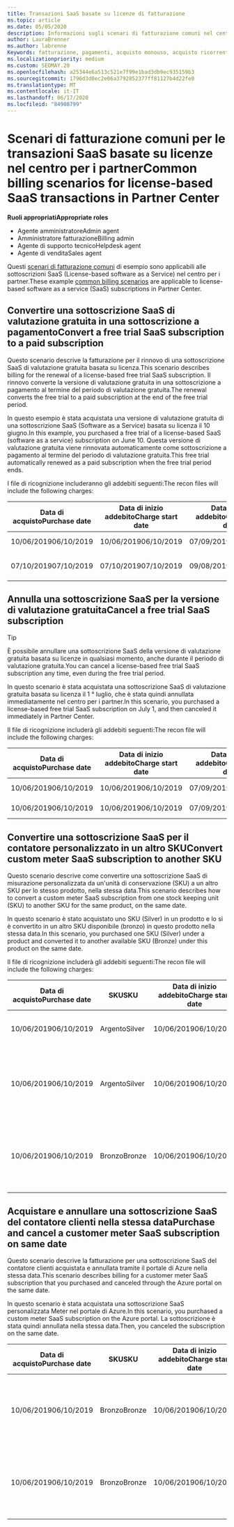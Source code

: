 ```yaml
---
title: Transazioni SaaS basate su licenze di fatturazione
ms.topic: article
ms.date: 05/05/2020
description: Informazioni sugli scenari di fatturazione comuni nel centro per i partner per le transazioni SaaS basate su licenze.
author: LauraBrenner
ms.author: labrenne
Keywords: fatturazione, pagamenti, acquisto monouso, acquisto ricorrente, sottoscrizioni, postazioni
ms.localizationpriority: medium
ms.custom: SEOMAY.20
ms.openlocfilehash: a25344e6a513c521e7f99e1bad3db9ec935159b3
ms.sourcegitcommit: 1796d3d0ec2e06a3792852377ff81127b4d22fe0
ms.translationtype: MT
ms.contentlocale: it-IT
ms.lasthandoff: 06/17/2020
ms.locfileid: "84908799"
---
```

# <a name="common-billing-scenarios-for-license-based-saas-transactions-in-partner-center"></a><span data-ttu-id="66dce-104">Scenari di fatturazione comuni per le transazioni SaaS basate su licenze nel centro per i partner</span><span class="sxs-lookup"><span data-stu-id="66dce-104">Common billing scenarios for license-based SaaS transactions in Partner Center</span></span>

<span data-ttu-id="66dce-105">**Ruoli appropriati**</span><span class="sxs-lookup"><span data-stu-id="66dce-105">**Appropriate roles**</span></span>

- <span data-ttu-id="66dce-106">Agente amministratore</span><span class="sxs-lookup"><span data-stu-id="66dce-106">Admin agent</span></span>
- <span data-ttu-id="66dce-107">Amministratore fatturazione</span><span class="sxs-lookup"><span data-stu-id="66dce-107">Billing admin</span></span>
- <span data-ttu-id="66dce-108">Agente di supporto tecnico</span><span class="sxs-lookup"><span data-stu-id="66dce-108">Helpdesk agent</span></span>
- <span data-ttu-id="66dce-109">Agente di vendita</span><span class="sxs-lookup"><span data-stu-id="66dce-109">Sales agent</span></span>


<span data-ttu-id="66dce-110">Questi [scenari di fatturazione comuni](common-billing-scenarios.md) di esempio sono applicabili alle sottoscrizioni SaaS (License-based software as a Service) nel centro per i partner.</span><span class="sxs-lookup"><span data-stu-id="66dce-110">These example [common billing scenarios](common-billing-scenarios.md) are applicable to license-based software as a service (SaaS) subscriptions in Partner Center.</span></span>

## <a name="convert-a-free-trial-saas-subscription-to-a-paid-subscription"></a><span data-ttu-id="66dce-111">Convertire una sottoscrizione SaaS di valutazione gratuita in una sottoscrizione a pagamento</span><span class="sxs-lookup"><span data-stu-id="66dce-111">Convert a free trial SaaS subscription to a paid subscription</span></span>

<span data-ttu-id="66dce-112">Questo scenario descrive la fatturazione per il rinnovo di una sottoscrizione SaaS di valutazione gratuita basata su licenza.</span><span class="sxs-lookup"><span data-stu-id="66dce-112">This scenario describes billing for the renewal of a license-based free trial SaaS subscription.</span></span> <span data-ttu-id="66dce-113">Il rinnovo converte la versione di valutazione gratuita in una sottoscrizione a pagamento al termine del periodo di valutazione gratuita.</span><span class="sxs-lookup"><span data-stu-id="66dce-113">The renewal converts the free trial to a paid subscription at the end of the free trial period.</span></span>

<span data-ttu-id="66dce-114">In questo esempio è stata acquistata una versione di valutazione gratuita di una sottoscrizione SaaS (Software as a Service) basata su licenza il 10 giugno.</span><span class="sxs-lookup"><span data-stu-id="66dce-114">In this example, you purchased a free trial of a license-based SaaS (software as a service) subscription on June 10.</span></span> <span data-ttu-id="66dce-115">Questa versione di valutazione gratuita viene rinnovata automaticamente come sottoscrizione a pagamento al termine del periodo di valutazione gratuita.</span><span class="sxs-lookup"><span data-stu-id="66dce-115">This free trial automatically renewed as a paid subscription when the free trial period ends.</span></span>

<span data-ttu-id="66dce-116">I file di ricognizione includeranno gli addebiti seguenti:</span><span class="sxs-lookup"><span data-stu-id="66dce-116">The recon files will include the following charges:</span></span>

| <span data-ttu-id="66dce-117">Data di acquisto</span><span class="sxs-lookup"><span data-stu-id="66dce-117">Purchase date</span></span> | <span data-ttu-id="66dce-118">Data di inizio addebito</span><span class="sxs-lookup"><span data-stu-id="66dce-118">Charge start date</span></span> | <span data-ttu-id="66dce-119">Data di fine addebito</span><span class="sxs-lookup"><span data-stu-id="66dce-119">Charge end date</span></span> | <span data-ttu-id="66dce-120">Prezzo unitario</span><span class="sxs-lookup"><span data-stu-id="66dce-120">Unit price</span></span> | <span data-ttu-id="66dce-121">Quantità unità</span><span class="sxs-lookup"><span data-stu-id="66dce-121">Unit quantity</span></span> | <span data-ttu-id="66dce-122">Importo totale</span><span class="sxs-lookup"><span data-stu-id="66dce-122">Total amount</span></span> | <span data-ttu-id="66dce-123">Tipo di addebito</span><span class="sxs-lookup"><span data-stu-id="66dce-123">Charge type</span></span> | <span data-ttu-id="66dce-124">Descrizione della sottoscrizione</span><span class="sxs-lookup"><span data-stu-id="66dce-124">Subscription description</span></span> |
| ------------- | ----------------- | --------------- | ---------- | ------------- | ------------ | ----------- | ----------------- |
| <span data-ttu-id="66dce-125">10/06/2019</span><span class="sxs-lookup"><span data-stu-id="66dce-125">06/10/2019</span></span> | <span data-ttu-id="66dce-126">10/06/2019</span><span class="sxs-lookup"><span data-stu-id="66dce-126">06/10/2019</span></span> | <span data-ttu-id="66dce-127">07/09/2019</span><span class="sxs-lookup"><span data-stu-id="66dce-127">07/09/2019</span></span> | <span data-ttu-id="66dce-128">$ 0</span><span class="sxs-lookup"><span data-stu-id="66dce-128">$0</span></span> | <span data-ttu-id="66dce-129">1</span><span class="sxs-lookup"><span data-stu-id="66dce-129">1</span></span> | <span data-ttu-id="66dce-130">$ 0</span><span class="sxs-lookup"><span data-stu-id="66dce-130">$0</span></span> | <span data-ttu-id="66dce-131">Nuovo</span><span class="sxs-lookup"><span data-stu-id="66dce-131">New</span></span> | <span data-ttu-id="66dce-132">Versione di prova gratuita</span><span class="sxs-lookup"><span data-stu-id="66dce-132">Free trial</span></span> |
| <span data-ttu-id="66dce-133">07/10/2019</span><span class="sxs-lookup"><span data-stu-id="66dce-133">07/10/2019</span></span> | <span data-ttu-id="66dce-134">07/10/2019</span><span class="sxs-lookup"><span data-stu-id="66dce-134">07/10/2019</span></span> | <span data-ttu-id="66dce-135">09/08/2019</span><span class="sxs-lookup"><span data-stu-id="66dce-135">08/09/2019</span></span> | <span data-ttu-id="66dce-136">$ 2</span><span class="sxs-lookup"><span data-stu-id="66dce-136">$2</span></span> | <span data-ttu-id="66dce-137">1</span><span class="sxs-lookup"><span data-stu-id="66dce-137">1</span></span> | <span data-ttu-id="66dce-138">$ 2</span><span class="sxs-lookup"><span data-stu-id="66dce-138">$2</span></span> | <span data-ttu-id="66dce-139">Renew</span><span class="sxs-lookup"><span data-stu-id="66dce-139">Renew</span></span> | <span data-ttu-id="66dce-140">Sottoscrizione a pagamento</span><span class="sxs-lookup"><span data-stu-id="66dce-140">Paid subscription</span></span> |

## <a name="cancel-a-free-trial-saas-subscription"></a><span data-ttu-id="66dce-141">Annulla una sottoscrizione SaaS per la versione di valutazione gratuita</span><span class="sxs-lookup"><span data-stu-id="66dce-141">Cancel a free trial SaaS subscription</span></span>

> [!TIP]
> <span data-ttu-id="66dce-142">È possibile annullare una sottoscrizione SaaS della versione di valutazione gratuita basata su licenze in qualsiasi momento, anche durante il periodo di valutazione gratuita.</span><span class="sxs-lookup"><span data-stu-id="66dce-142">You can cancel a license-based free trial SaaS subscription any time, even during the free trial period.</span></span>

<span data-ttu-id="66dce-143">In questo scenario è stata acquistata una sottoscrizione SaaS di valutazione gratuita basata su licenza il 1 ° luglio, che è stata quindi annullata immediatamente nel centro per i partner.</span><span class="sxs-lookup"><span data-stu-id="66dce-143">In this scenario, you purchased a license-based free trial SaaS subscription on July 1, and then canceled it immediately in Partner Center.</span></span>

<span data-ttu-id="66dce-144">Il file di ricognizione includerà gli addebiti seguenti:</span><span class="sxs-lookup"><span data-stu-id="66dce-144">The recon file will include the following charges:</span></span>

| <span data-ttu-id="66dce-145">Data di acquisto</span><span class="sxs-lookup"><span data-stu-id="66dce-145">Purchase date</span></span> | <span data-ttu-id="66dce-146">Data di inizio addebito</span><span class="sxs-lookup"><span data-stu-id="66dce-146">Charge start date</span></span> | <span data-ttu-id="66dce-147">Data di fine addebito</span><span class="sxs-lookup"><span data-stu-id="66dce-147">Charge end date</span></span> | <span data-ttu-id="66dce-148">Prezzo unitario</span><span class="sxs-lookup"><span data-stu-id="66dce-148">Unit price</span></span> | <span data-ttu-id="66dce-149">Quantità unità</span><span class="sxs-lookup"><span data-stu-id="66dce-149">Unit quantity</span></span> | <span data-ttu-id="66dce-150">Importo totale</span><span class="sxs-lookup"><span data-stu-id="66dce-150">Total amount</span></span> | <span data-ttu-id="66dce-151">Tipo di addebito</span><span class="sxs-lookup"><span data-stu-id="66dce-151">Charge type</span></span> | <span data-ttu-id="66dce-152">Descrizione della sottoscrizione</span><span class="sxs-lookup"><span data-stu-id="66dce-152">Subscription description</span></span> |
| ------------- | ----------------- | --------------- | ---------- | ------------- | ------------ | ----------- | ----------------- |
| <span data-ttu-id="66dce-153">10/06/2019</span><span class="sxs-lookup"><span data-stu-id="66dce-153">06/10/2019</span></span> | <span data-ttu-id="66dce-154">10/06/2019</span><span class="sxs-lookup"><span data-stu-id="66dce-154">06/10/2019</span></span> | <span data-ttu-id="66dce-155">07/09/2019</span><span class="sxs-lookup"><span data-stu-id="66dce-155">07/09/2019</span></span> | <span data-ttu-id="66dce-156">$ 0</span><span class="sxs-lookup"><span data-stu-id="66dce-156">$0</span></span> | <span data-ttu-id="66dce-157">11</span><span class="sxs-lookup"><span data-stu-id="66dce-157">11</span></span> | <span data-ttu-id="66dce-158">$ 0</span><span class="sxs-lookup"><span data-stu-id="66dce-158">$0</span></span> | <span data-ttu-id="66dce-159">Nuovo</span><span class="sxs-lookup"><span data-stu-id="66dce-159">New</span></span> | <span data-ttu-id="66dce-160">Versione di prova gratuita</span><span class="sxs-lookup"><span data-stu-id="66dce-160">Free trial</span></span> |
| <span data-ttu-id="66dce-161">10/06/2019</span><span class="sxs-lookup"><span data-stu-id="66dce-161">06/10/2019</span></span> | <span data-ttu-id="66dce-162">10/06/2019</span><span class="sxs-lookup"><span data-stu-id="66dce-162">06/10/2019</span></span> | <span data-ttu-id="66dce-163">07/09/2019</span><span class="sxs-lookup"><span data-stu-id="66dce-163">07/09/2019</span></span> | <span data-ttu-id="66dce-164">$ 0</span><span class="sxs-lookup"><span data-stu-id="66dce-164">$0</span></span> | <span data-ttu-id="66dce-165">11</span><span class="sxs-lookup"><span data-stu-id="66dce-165">11</span></span> | <span data-ttu-id="66dce-166">$ 0</span><span class="sxs-lookup"><span data-stu-id="66dce-166">$0</span></span> | <span data-ttu-id="66dce-167">Annulla</span><span class="sxs-lookup"><span data-stu-id="66dce-167">Cancel</span></span> | <span data-ttu-id="66dce-168">Versione di prova gratuita</span><span class="sxs-lookup"><span data-stu-id="66dce-168">Free trial</span></span> |

## <a name="convert-custom-meter-saas-subscription-to-another-sku"></a><span data-ttu-id="66dce-169">Convertire una sottoscrizione SaaS per il contatore personalizzato in un altro SKU</span><span class="sxs-lookup"><span data-stu-id="66dce-169">Convert custom meter SaaS subscription to another SKU</span></span>

<span data-ttu-id="66dce-170">Questo scenario descrive come convertire una sottoscrizione SaaS di misurazione personalizzata da un'unità di conservazione (SKU) a un altro SKU per lo stesso prodotto, nella stessa data.</span><span class="sxs-lookup"><span data-stu-id="66dce-170">This scenario describes how to convert a custom meter SaaS subscription from one stock keeping unit (SKU) to another SKU for the same product, on the same date.</span></span>

<span data-ttu-id="66dce-171">In questo scenario è stato acquistato uno SKU (Silver) in un prodotto e lo si è convertito in un altro SKU disponibile (bronzo) in questo prodotto nella stessa data.</span><span class="sxs-lookup"><span data-stu-id="66dce-171">In this scenario, you purchased one SKU (Silver) under a product and converted it to another available SKU (Bronze) under this product on the same date.</span></span>

<span data-ttu-id="66dce-172">Il file di ricognizione includerà gli addebiti seguenti:</span><span class="sxs-lookup"><span data-stu-id="66dce-172">The recon file will include the following charges:</span></span>

| <span data-ttu-id="66dce-173">Data di acquisto</span><span class="sxs-lookup"><span data-stu-id="66dce-173">Purchase date</span></span> | <span data-ttu-id="66dce-174">SKU</span><span class="sxs-lookup"><span data-stu-id="66dce-174">SKU</span></span> | <span data-ttu-id="66dce-175">Data di inizio addebito</span><span class="sxs-lookup"><span data-stu-id="66dce-175">Charge start date</span></span> | <span data-ttu-id="66dce-176">Data di fine addebito</span><span class="sxs-lookup"><span data-stu-id="66dce-176">Charge end date</span></span> | <span data-ttu-id="66dce-177">Prezzo unitario</span><span class="sxs-lookup"><span data-stu-id="66dce-177">Unit price</span></span> | <span data-ttu-id="66dce-178">Quantità unità</span><span class="sxs-lookup"><span data-stu-id="66dce-178">Unit quantity</span></span> | <span data-ttu-id="66dce-179">Importo totale</span><span class="sxs-lookup"><span data-stu-id="66dce-179">Total amount</span></span> | <span data-ttu-id="66dce-180">Tipo di addebito</span><span class="sxs-lookup"><span data-stu-id="66dce-180">Charge type</span></span> | <span data-ttu-id="66dce-181">Descrizione della sottoscrizione</span><span class="sxs-lookup"><span data-stu-id="66dce-181">Subscription description</span></span> |
| ------------- | ----------------- | ----------------- | --------------- | ---------- | ------------- | ------------ | ----------- | ----------------- |
| <span data-ttu-id="66dce-182">10/06/2019</span><span class="sxs-lookup"><span data-stu-id="66dce-182">06/10/2019</span></span> | <span data-ttu-id="66dce-183">Argento</span><span class="sxs-lookup"><span data-stu-id="66dce-183">Silver</span></span> | <span data-ttu-id="66dce-184">10/06/2019</span><span class="sxs-lookup"><span data-stu-id="66dce-184">06/10/2019</span></span> | <span data-ttu-id="66dce-185">10/06/2019</span><span class="sxs-lookup"><span data-stu-id="66dce-185">06/10/2019</span></span> | <span data-ttu-id="66dce-186">$ 20</span><span class="sxs-lookup"><span data-stu-id="66dce-186">$20</span></span> | <span data-ttu-id="66dce-187">1</span><span class="sxs-lookup"><span data-stu-id="66dce-187">1</span></span> | <span data-ttu-id="66dce-188">$ 20</span><span class="sxs-lookup"><span data-stu-id="66dce-188">$20</span></span> | <span data-ttu-id="66dce-189">Nuovo</span><span class="sxs-lookup"><span data-stu-id="66dce-189">New</span></span> | <span data-ttu-id="66dce-190">Sottoscrizione SaaS del contatore personalizzato</span><span class="sxs-lookup"><span data-stu-id="66dce-190">Custom meter SaaS subscription</span></span> |
| <span data-ttu-id="66dce-191">10/06/2019</span><span class="sxs-lookup"><span data-stu-id="66dce-191">06/10/2019</span></span> | <span data-ttu-id="66dce-192">Argento</span><span class="sxs-lookup"><span data-stu-id="66dce-192">Silver</span></span> | <span data-ttu-id="66dce-193">10/06/2019</span><span class="sxs-lookup"><span data-stu-id="66dce-193">06/10/2019</span></span> | <span data-ttu-id="66dce-194">10/06/2019</span><span class="sxs-lookup"><span data-stu-id="66dce-194">06/10/2019</span></span> | <span data-ttu-id="66dce-195">$ 20</span><span class="sxs-lookup"><span data-stu-id="66dce-195">$20</span></span> | <span data-ttu-id="66dce-196">1</span><span class="sxs-lookup"><span data-stu-id="66dce-196">1</span></span> | <span data-ttu-id="66dce-197">-$20</span><span class="sxs-lookup"><span data-stu-id="66dce-197">-$20</span></span> | <span data-ttu-id="66dce-198">Conversione</span><span class="sxs-lookup"><span data-stu-id="66dce-198">Convert</span></span> | <span data-ttu-id="66dce-199">Rifatturato in base alla sottoscrizione SaaS personalizzata del contatore</span><span class="sxs-lookup"><span data-stu-id="66dce-199">Prorated rebill for custom meter SaaS subscription</span></span> |
| <span data-ttu-id="66dce-200">10/06/2019</span><span class="sxs-lookup"><span data-stu-id="66dce-200">06/10/2019</span></span> | <span data-ttu-id="66dce-201">Bronzo</span><span class="sxs-lookup"><span data-stu-id="66dce-201">Bronze</span></span> | <span data-ttu-id="66dce-202">10/06/2019</span><span class="sxs-lookup"><span data-stu-id="66dce-202">06/10/2019</span></span> | <span data-ttu-id="66dce-203">10/06/2019</span><span class="sxs-lookup"><span data-stu-id="66dce-203">06/10/2019</span></span> | <span data-ttu-id="66dce-204">$10</span><span class="sxs-lookup"><span data-stu-id="66dce-204">$10</span></span> | <span data-ttu-id="66dce-205">1</span><span class="sxs-lookup"><span data-stu-id="66dce-205">1</span></span> | <span data-ttu-id="66dce-206">$10</span><span class="sxs-lookup"><span data-stu-id="66dce-206">$10</span></span> | <span data-ttu-id="66dce-207">Conversione</span><span class="sxs-lookup"><span data-stu-id="66dce-207">Convert</span></span> | <span data-ttu-id="66dce-208">Sottoscrizione SaaS del contatore personalizzato</span><span class="sxs-lookup"><span data-stu-id="66dce-208">Custom meter SaaS subscription</span></span> |

## <a name="purchase-and-cancel-a-customer-meter-saas-subscription-on-same-date"></a><span data-ttu-id="66dce-209">Acquistare e annullare una sottoscrizione SaaS del contatore clienti nella stessa data</span><span class="sxs-lookup"><span data-stu-id="66dce-209">Purchase and cancel a customer meter SaaS subscription on same date</span></span>

<span data-ttu-id="66dce-210">Questo scenario descrive la fatturazione per una sottoscrizione SaaS del contatore clienti acquistata e annullata tramite il portale di Azure nella stessa data.</span><span class="sxs-lookup"><span data-stu-id="66dce-210">This scenario describes billing for a customer meter SaaS subscription that you purchased and canceled through the Azure portal on the same date.</span></span>

<span data-ttu-id="66dce-211">In questo scenario è stata acquistata una sottoscrizione SaaS personalizzata Meter nel portale di Azure.</span><span class="sxs-lookup"><span data-stu-id="66dce-211">In this scenario, you purchased a custom meter SaaS subscription on the Azure portal.</span></span> <span data-ttu-id="66dce-212">La sottoscrizione è stata quindi annullata nella stessa data.</span><span class="sxs-lookup"><span data-stu-id="66dce-212">Then, you canceled the subscription on the same date.</span></span>

| <span data-ttu-id="66dce-213">Data di acquisto</span><span class="sxs-lookup"><span data-stu-id="66dce-213">Purchase date</span></span> | <span data-ttu-id="66dce-214">SKU</span><span class="sxs-lookup"><span data-stu-id="66dce-214">SKU</span></span> | <span data-ttu-id="66dce-215">Data di inizio addebito</span><span class="sxs-lookup"><span data-stu-id="66dce-215">Charge start date</span></span> | <span data-ttu-id="66dce-216">Data di fine addebito</span><span class="sxs-lookup"><span data-stu-id="66dce-216">Charge end date</span></span> | <span data-ttu-id="66dce-217">Prezzo unitario</span><span class="sxs-lookup"><span data-stu-id="66dce-217">Unit price</span></span> | <span data-ttu-id="66dce-218">Quantità unità</span><span class="sxs-lookup"><span data-stu-id="66dce-218">Unit quantity</span></span> | <span data-ttu-id="66dce-219">Importo totale</span><span class="sxs-lookup"><span data-stu-id="66dce-219">Total amount</span></span> | <span data-ttu-id="66dce-220">Tipo di addebito</span><span class="sxs-lookup"><span data-stu-id="66dce-220">Charge type</span></span> | <span data-ttu-id="66dce-221">Descrizione della sottoscrizione</span><span class="sxs-lookup"><span data-stu-id="66dce-221">Subscription description</span></span> |
| ------------- | ------------- |----------------- | --------------- | ---------- | ------------- | ------------ | ----------- | ----------------- |
| <span data-ttu-id="66dce-222">10/06/2019</span><span class="sxs-lookup"><span data-stu-id="66dce-222">06/10/2019</span></span> | <span data-ttu-id="66dce-223">Bronzo</span><span class="sxs-lookup"><span data-stu-id="66dce-223">Bronze</span></span> | <span data-ttu-id="66dce-224">10/06/2019</span><span class="sxs-lookup"><span data-stu-id="66dce-224">06/10/2019</span></span> | <span data-ttu-id="66dce-225">10/06/2019</span><span class="sxs-lookup"><span data-stu-id="66dce-225">06/10/2019</span></span> | <span data-ttu-id="66dce-226">$10</span><span class="sxs-lookup"><span data-stu-id="66dce-226">$10</span></span> | <span data-ttu-id="66dce-227">1</span><span class="sxs-lookup"><span data-stu-id="66dce-227">1</span></span> | <span data-ttu-id="66dce-228">$10</span><span class="sxs-lookup"><span data-stu-id="66dce-228">$10</span></span> | <span data-ttu-id="66dce-229">Nuovo</span><span class="sxs-lookup"><span data-stu-id="66dce-229">New</span></span> | <span data-ttu-id="66dce-230">Sottoscrizione SaaS del contatore personalizzato</span><span class="sxs-lookup"><span data-stu-id="66dce-230">Custom meter SaaS subscription</span></span> |
| <span data-ttu-id="66dce-231">10/06/2019</span><span class="sxs-lookup"><span data-stu-id="66dce-231">06/10/2019</span></span> | <span data-ttu-id="66dce-232">Bronzo</span><span class="sxs-lookup"><span data-stu-id="66dce-232">Bronze</span></span> | <span data-ttu-id="66dce-233">10/06/2019</span><span class="sxs-lookup"><span data-stu-id="66dce-233">06/10/2019</span></span> | <span data-ttu-id="66dce-234">10/06/2019</span><span class="sxs-lookup"><span data-stu-id="66dce-234">06/10/2019</span></span> | <span data-ttu-id="66dce-235">$10</span><span class="sxs-lookup"><span data-stu-id="66dce-235">$10</span></span> | <span data-ttu-id="66dce-236">1</span><span class="sxs-lookup"><span data-stu-id="66dce-236">1</span></span> | <span data-ttu-id="66dce-237">-$10</span><span class="sxs-lookup"><span data-stu-id="66dce-237">-$10</span></span> | <span data-ttu-id="66dce-238">CancelImmediate</span><span class="sxs-lookup"><span data-stu-id="66dce-238">CancelImmediate</span></span> | <span data-ttu-id="66dce-239">Sottoscrizione SaaS del contatore personalizzato</span><span class="sxs-lookup"><span data-stu-id="66dce-239">Custom meter SaaS subscription</span></span> |
